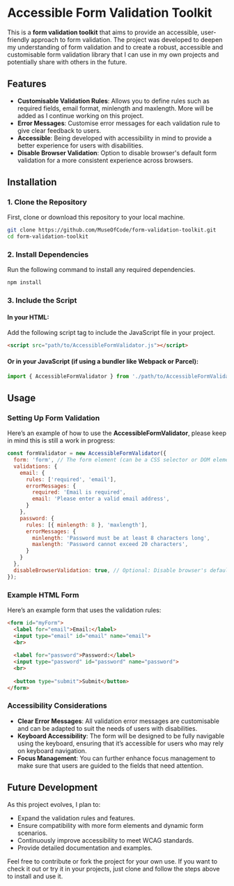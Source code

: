 # Accessible Form Validation Toolkit

This is a **form validation toolkit** that aims to provide an accessible, user-friendly approach to form validation. The project was developed to deepen my understanding of form validation and to create a robust, accessible and customisable form validation library that I can use in my own projects and potentially share with others in the future.

## Features

- **Customisable Validation Rules**: Allows you to define rules such as required fields, email format, minlength and maxlength. More will be added as I continue working on this project.
- **Error Messages**: Customise error messages for each validation rule to give clear feedback to users.
- **Accessible**: Being developed with accessibility in mind to provide a better experience for users with disabilities.
- **Disable Browser Validation**: Option to disable browser's default form validation for a more consistent experience across browsers.

## Installation

### 1. Clone the Repository

First, clone or download this repository to your local machine.

```bash
git clone https://github.com/MuseOfCode/form-validation-toolkit.git
cd form-validation-toolkit
```
### 2. Install Dependencies

Run the following command to install any required dependencies.

```bash
npm install
```

### 3. Include the Script

#### In your HTML:
Add the following script tag to include the JavaScript file in your project.

```html
<script src="path/to/AccessibleFormValidator.js"></script>
```

#### Or in your JavaScript (if using a bundler like Webpack or Parcel):

```javascript
import { AccessibleFormValidator } from './path/to/AccessibleFormValidator.js';
```

## Usage

### Setting Up Form Validation

Here’s an example of how to use the **AccessibleFormValidator**, please keep in mind this is still a work in progress:

```javascript
const formValidator = new AccessibleFormValidator({
  form: 'form', // The form element (can be a CSS selector or DOM element)
  validations: {
    email: {
      rules: ['required', 'email'],
      errorMessages: {
        required: 'Email is required',
        email: 'Please enter a valid email address',
      }
    },
    password: {
      rules: [{ minlength: 8 }, 'maxlength'],
      errorMessages: {
        minlength: 'Password must be at least 8 characters long',
        maxlength: 'Password cannot exceed 20 characters',
      }
    }
  },
  disableBrowserValidation: true, // Optional: Disable browser's default validation
});
```

### Example HTML Form

Here’s an example form that uses the validation rules:

```html
<form id="myForm">
  <label for="email">Email:</label>
  <input type="email" id="email" name="email">
  <br>
  
  <label for="password">Password:</label>
  <input type="password" id="password" name="password">
  <br>
  
  <button type="submit">Submit</button>
</form>
```

### Accessibility Considerations 

- **Clear Error Messages**: All validation error messages are customisable and can be adapted to suit the needs of users with disabilities.
- **Keyboard Accessibility**: The form will be designed to be fully navigable using the keyboard, ensuring that it’s accessible for users who may rely on keyboard navigation.
- **Focus Management**: You can further enhance focus management to make sure that users are guided to the fields that need attention.

## Future Development

As this project evolves, I plan to:

- Expand the validation rules and features.
- Ensure compatibility with more form elements and dynamic form scenarios.
- Continuously improve accessibility to meet WCAG standards.
- Provide detailed documentation and examples.

Feel free to contribute or fork the project for your own use. If you want to check it out or try it in your projects, just clone and follow the steps above to install and use it.
